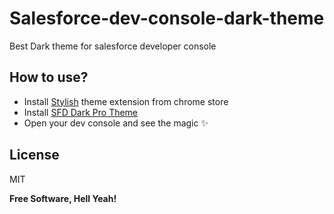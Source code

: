 # Salesforce-dev-console-dark-theme
Best Dark theme for salesforce developer console

## How to use?

- Install  [Stylish](https://chrome.google.com/webstore/detail/stylish-custom-themes-for/fjnbnpbmkenffdnngjfgmeleoegfcffe) theme extension from chrome store
- Install  [SFD Dark Pro Theme](https://userstyles.org/styles/204425/sfdc-dark-theme-pro) 
- Open your dev console and see the magic ✨

## License

MIT

**Free Software, Hell Yeah!**


